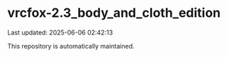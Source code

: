 # vrcfox-2.3_body_and_cloth_edition

Last updated: 2025-06-06 02:42:13

This repository is automatically maintained.
